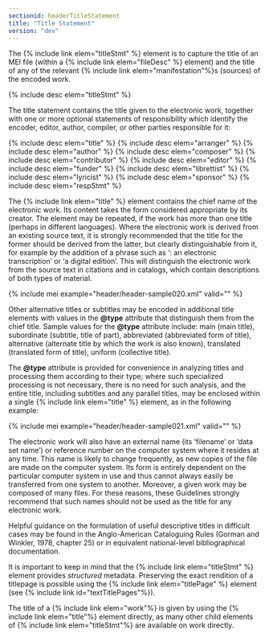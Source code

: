 ```yaml
---
sectionid: headerTitleStatement
title: "Title Statement"
version: "dev"
---
```


The {% include link elem="titleStmt" %} element is to capture the title of an MEI file (within a {% include link elem="fileDesc" %} element) and the title of any of the relevant {% include link elem="manifestation"%}s (sources) of the encoded work.  

{% include desc elem="titleStmt" %}

The title statement contains the title given to the electronic work, together with one or more optional statements of responsibility which identify the encoder, editor, author, compiler, or other parties responsible for it:

{% include desc elem="title" %}
{% include desc elem="arranger" %}
{% include desc elem="author" %}
{% include desc elem="composer" %}
{% include desc elem="contributor" %}
{% include desc elem="editor" %}
{% include desc elem="funder" %}
{% include desc elem="librettist" %}
{% include desc elem="lyricist" %}
{% include desc elem="sponsor" %}
{% include desc elem="respStmt" %}

The {% include link elem="title" %} element contains the chief name of the electronic work. Its content takes the form considered appropriate by its creator. The element may be repeated, if the work has more than one title (perhaps in different languages). Where the electronic work is derived from an existing source text, it is strongly recommended that the title for the former should be derived from the latter, but clearly distinguishable from it, for example by the addition of a phrase such as ‘: an electronic transcription’ or ‘a digital edition’. This will distinguish the electronic work from the source text in citations and in catalogs, which contain descriptions of both types of material.

{% include mei example="header/header-sample020.xml" valid="" %}

Other alternative titles or subtitles may be encoded in additional title elements with values in the **@type** attribute that distinguish them from the chief title. Sample values for the **@type** attribute include: main (main title), subordinate (subtitle, title of part), abbreviated (abbreviated form of title), alternative (alternate title by which the work is also known), translated (translated form of title), uniform (collective title).

The **@type** attribute is provided for convenience in analyzing titles and processing them according to their type; where such specialized processing is not necessary, there is no need for such analysis, and the entire title, including subtitles and any parallel titles, may be enclosed within a single {% include link elem="title" %} element, as in the following example:

{% include mei example="header/header-sample021.xml" valid="" %}

The electronic work will also have an external name (its ‘filename’ or ‘data set name’) or reference number on the computer system where it resides at any time. This name is likely to change frequently, as new copies of the file are made on the computer system. Its form is entirely dependent on the particular computer system in use and thus cannot always easily be transferred from one system to another. Moreover, a given work may be composed of many files. For these reasons, these Guidelines strongly recommend that such names should not be used as the title for any electronic work.

Helpful guidance on the formulation of useful descriptive titles in difficult cases may be found in the Anglo-American Cataloguing Rules (Gorman and Winkler, 1978, chapter 25) or in equivalent national-level bibliographical documentation.

It is important to keep in mind that the {% include link elem="titleStmt" %} element provides *structured* metadata. Preserving the exact rendition of a titlepage is possible using the {% include link elem="titlePage" %} element (see {% include link id="textTitlePages"%}).

The title of a {% include link elem="work"%} is given by using the {% include link elem="title"%} element directly, as many other child elements of {% include link elem="titleStmt"%} are available on work directly.
